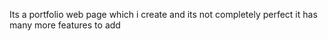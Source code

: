 Its a portfolio web page which i create and its not completely perfect it has many more features to add 
